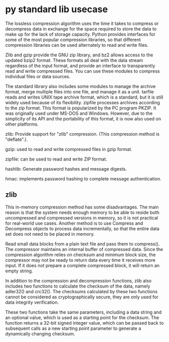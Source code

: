 # py standard lib usecase

The lossless compression algorithm uses the time it takes to compress or decompress data in exchange for the space required to store the data to make up for the lack of storage capacity. Python provides interfaces for some of the most popular compression libraries, so that different compression libraries can be used alternately to read and write files.

Zlib and gzip provide the GNU zip library, and bz2 allows access to the updated bzip2 format. These formats all deal with the data stream regardless of the input format, and provide an interface to transparently read and write compressed files. You can use these modules to compress individual files or data sources.

The standard library also includes some modules to manage the archive format, merge multiple files into one file, and manage it as a unit. tarfile reads and writes UNIX tape archive format, which is a standard, but it is still widely used because of its flexibility. zipfile processes archives according to the zip format. This format is popularized by the PC program PKZIP. It was originally used under MS-DOS and Windows. However, due to the simplicity of its API and the portability of this format, it is now also used on other platforms. 

zlib: Provide support for "zlib" compression. (This compression method is "deflate".).

gzip: used to read and write compressed files in gzip format.

zipfile: can be used to read and write ZIP format.

hashlib: Generate password hashes and message digests.

hmac: implements password hashing to complete message authentication.

## zlib

This in-memory compression method has some disadvantages. The main reason is that the system needs enough memory to be able to reside both uncompressed and compressed versions in memory, so it is not practical for real-world use cases. Another method is to use Compress and Decompress objects to process data incrementally, so that the entire data set does not need to be placed in memory.

Read small data blocks from a plain text file and pass them to compress(). The compressor maintains an internal buffer of compressed data. Since the compression algorithm relies on checksum and minimum block size, the compressor may not be ready to return data every time it receives more input. If it does not prepare a complete compressed block, it will return an empty string.

In addition to the compression and decompression functions, zlib also includes two functions to calculate the checksum of the data, namely adler32() and crc32(). The checksums calculated by these two functions cannot be considered as cryptographically secure, they are only used for data integrity verification.

These two functions take the same parameters, including a data string and an optional value, which is used as a starting point for the checksum. The function returns a 32-bit signed integer value, which can be passed back to subsequent calls as a new starting point parameter to generate a dynamically changing checksum.